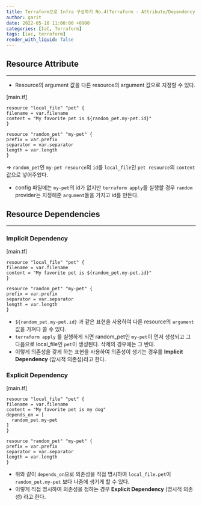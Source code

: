 ```yaml
---
title: Terraform으로 Infra 구성하기 No.4(Terraform - Attribute/Dependency)
author: garit
date: 2022-05-10 11:00:00 +0900
categories: [IaC, Terraform]
tags: [iac, terraform]
render_with_liquid: false
---
```


## Resource Attribute
---
- Resource의 argument 값을 다른 resource의 argument 값으로 지정할 수 있다.

[main.tf]

    resource "local_file" "pet" {
    filename = var.filename
    content = "My favorite pet is ${random_pet.my-pet.id}"
    }
    
    resource "random_pet" "my-pet" {
    prefix = var.prefix
    separator = var.separator
    length = var.length
    }

=> `random_pet`인 `my-pet resource`의 `id`를 `local_file`인 `pet resource`의 `content` 값으로 넣어주었다.  
- config 파일에는 `my-pet`의 id가 없지만 `terraform apply`를 실행할 경우 `random` provider는 지정해준 `argument`들을 가지고 id를 만든다.


## Resource Dependencies
---
### Implicit Dependency
[main.tf]

    resource "local_file" "pet" {
    filename = var.filename
    content = "My favorite pet is ${random_pet.my-pet.id}"
    }
    
    resource "random_pet" "my-pet" {
    prefix = var.prefix
    separator = var.separator
    length = var.length
    }

- `${random_pet.my-pet.id}` 과 같은 표현을 사용하여 다른 resource의 `argument` 값을 가져다 쓸 수 있다.
- `terraform apply` 를 실행하게 되면 random_pet인 `my-pet`이 먼저 생성되고 그 다음으로 local_file인 `pet`이 생성된다. 삭제의 경우에는 그 반대.
- 이렇게 의존성을 갖게 하는 표현을 사용하여 의존성이 생기는 경우를 **Implicit Dependency** (암시적 의존성)라고 한다.

### Explicit Dependency
[main.tf]

    resource "local_file" "pet" {
    filename = var.filename
    content = "My favorite pet is my dog"
	depends_on = [
	  random_pet.my-pet
	]
    }
    
    resource "random_pet" "my-pet" {
    prefix = var.prefix
    separator = var.separator
    length = var.length
    }

- 위와 같이 `depends_on`으로 의존성을 직접 명시하여 `local_file.pet`이 `random_pet.my-pet` 보다 나중에 생기게 할 수 있다.
- 이렇게 직접 명시하여 의존성을 정하는 경우 **Explicit Dependency** (명시적 의존성) 라고 한다.